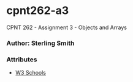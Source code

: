 # cpnt262-a3
CPNT 262 - Assignment 3 - Objects and Arrays

### Author: Sterling Smith

### Attributes
- [W3 Schools](https://www.w3schools.com/jsrEF/default.asp)
